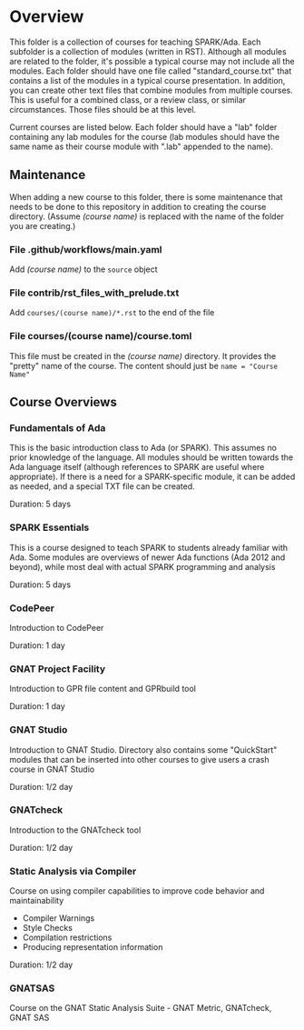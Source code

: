 # Overview

This folder is a collection of courses for teaching SPARK/Ada. Each subfolder
is a collection of modules (written in RST). Although all modules are related
to the folder, it's possible a typical course may not include all the modules.
Each folder should have one file called "standard_course.txt" that contains a
list of the modules in a typical course presentation.
In addition, you can create other text files that combine modules from
multiple courses. This is useful for a combined class, or a review class,
or similar circumstances. Those files should be at this level.

Current courses are listed below. Each folder should have a "lab" folder 
containing any lab modules for the course (lab modules should have the
same name as their course module with ".lab" appended to the name).

## Maintenance

When adding a new course to this folder, there is some maintenance that needs
to be done to this repository in addition to creating the course directory.
(Assume *(course name)* is replaced with the name of the folder you are creating.)

### File **.github/workflows/main.yaml**

Add *(course name)* to the ``source`` object

### File **contrib/rst_files_with_prelude.txt**

Add ``courses/(course name)/*.rst`` to the end of the file

### File **courses/(course name)/course.toml**

This file must be created in the *(course name)* directory.
It provides the "pretty" name of the course. The content should just be
``name = "Course Name"``

## Course Overviews

### Fundamentals of Ada

This is the basic introduction class to Ada (or SPARK). This assumes no
prior knowledge of the language. All modules should be written towards
the Ada language itself (although references to SPARK are useful
where appropriate).  If there is a need for a SPARK-specific module,
it can be added as needed, and a special TXT file can be created.

Duration: 5 days

### SPARK Essentials

This is a course designed to teach SPARK to students already familiar with
Ada. Some modules are overviews of newer Ada functions (Ada 2012 and beyond),
while most deal with actual SPARK programming and analysis

Duration: 5 days

### CodePeer

Introduction to CodePeer

Duration: 1 day

### GNAT Project Facility

Introduction to GPR file content and GPRbuild tool

Duration: 1 day

### GNAT Studio

Introduction to GNAT Studio. Directory also contains some "QuickStart" modules
that can be inserted into other courses to give users a crash course in GNAT Studio

Duration: 1/2 day

### GNATcheck

Introduction to the GNATcheck tool

Duration: 1/2 day

### Static Analysis via Compiler

Course on using compiler capabilities to improve code behavior and maintainability

  * Compiler Warnings
  * Style Checks
  * Compilation restrictions
  * Producing representation information

Duration: 1/2 day

### GNATSAS

Course on the GNAT Static Analysis Suite - GNAT Metric, GNATcheck, GNAT SAS
